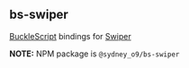 ## bs-swiper

[BuckleScript](https://github.com/rescript-lang/rescript-compiler) bindings for [Swiper](https://github.com/nolimits4web/swiper)

**NOTE:** NPM package is `@sydney_o9/bs-swiper`